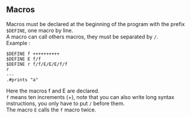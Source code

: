 ## Macros

Macros must be declared at the beginning of the program with the prefix `$DEFINE`, one macro by line.<br>
A macro can call others macros, they must be separated by `/`. <br>
Example :

```
$DEFINE f ++++++++++
$DEFINE E f/f
$DEFINE r f/f/E/E/E/f/f
r
---
.#prints "a"
```
 
 Here the macros f and E are declared.<br>
 `f` means ten increments (+), note that you can also write long syntax instructions, you only have to put `/` before them.<br>
 The macro `E` calls the `f` macro twice.
 